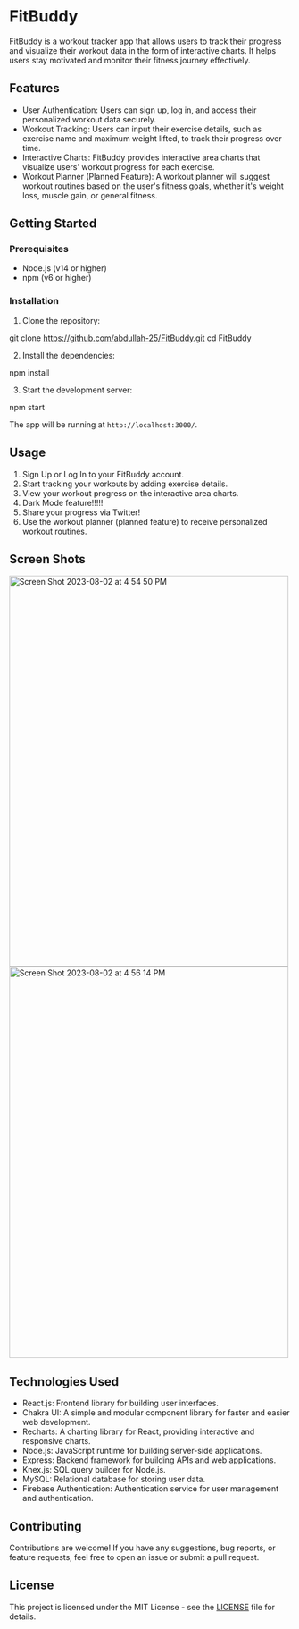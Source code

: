# FitBuddy

FitBuddy is a workout tracker app that allows users to track their progress and visualize their workout data in the form of interactive charts. It helps users stay motivated and monitor their fitness journey effectively.

## Features

- User Authentication: Users can sign up, log in, and access their personalized workout data securely.
- Workout Tracking: Users can input their exercise details, such as exercise name and maximum weight lifted, to track their progress over time.
- Interactive Charts: FitBuddy provides interactive area charts that visualize users' workout progress for each exercise.
- Workout Planner (Planned Feature): A workout planner will suggest workout routines based on the user's fitness goals, whether it's weight loss, muscle gain, or general fitness.

## Getting Started



### Prerequisites

- Node.js (v14 or higher)
- npm (v6 or higher)

### Installation

1. Clone the repository:

git clone https://github.com/abdullah-25/FitBuddy.git
cd FitBuddy

2. Install the dependencies:
   
npm install

3. Start the development server:

npm start


The app will be running at `http://localhost:3000/`.

## Usage

1. Sign Up or Log In to your FitBuddy account.
2. Start tracking your workouts by adding exercise details.
3. View your workout progress on the interactive area charts.
4. Dark Mode feature!!!!!
5. Share your progress via Twitter!
6. Use the workout planner (planned feature) to receive personalized workout routines.


## Screen Shots

<img width="500" height = "700" alt="Screen Shot 2023-08-02 at 4 54 50 PM" src="https://github.com/abdullah-25/FitBuddy/assets/70604820/53e706bd-988c-45b6-8904-a5f3135a7bbb">
<img width="500" height = "700" alt="Screen Shot 2023-08-02 at 4 56 14 PM" src="https://github.com/abdullah-25/FitBuddy/assets/70604820/4e42e83e-f7d6-4675-aa6d-cf7850f5891f">

## Technologies Used

- React.js: Frontend library for building user interfaces.
- Chakra UI: A simple and modular component library for faster and easier web development.
- Recharts: A charting library for React, providing interactive and responsive charts.
- Node.js: JavaScript runtime for building server-side applications.
- Express: Backend framework for building APIs and web applications.
- Knex.js: SQL query builder for Node.js.
- MySQL: Relational database for storing user data.
- Firebase Authentication: Authentication service for user management and authentication.

## Contributing

Contributions are welcome! If you have any suggestions, bug reports, or feature requests, feel free to open an issue or submit a pull request.

## License

This project is licensed under the MIT License - see the [LICENSE](LICENSE) file for details.
